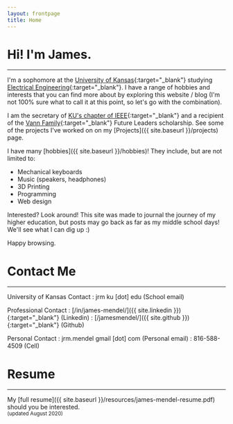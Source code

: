 ```yaml
---
layout: frontpage
title: Home
---
```

# Hi! I'm James.
-----
I'm a sophomore at the [University of Kansas](//engr.ku.edu/){:target="_blank"} studying [Electrical Engineering](//eecs.ku.edu/){:target="_blank"}.
I have a range of hobbies and interests that you can find more about by exploring this website / blog (I'm not 100% sure what to call it at this point, so let's go with the combination). 

I am the secretary of [KU's chapter of IEEE](https://ieee.eecs.ku.edu){:target="_blank"} and a recipient of the [Vann Family](https://engr.ku.edu/kyle-d-vann){:target="_blank"} Future Leaders scholarship. See some of the projects I've worked on on my [Projects]({{ site.baseurl }}/projects) page.

I have many [hobbies]({{ site.baseurl }}/hobbies)! They include, but are not limited to:
- Mechanical keyboards
- Music (speakers, headphones)
- 3D Printing
- Programming
- Web design

Interested? Look around! This site was made to journal the journey of my higher education, but posts may go back as far as my middle school days! We'll see what I can dig up :)

Happy browsing.

# Contact Me
-----
University of Kansas Contact
: <i class="fas fa-fw fa-envelope"></i> jrm <i class="fas fa-at"></i> ku \[dot\] edu (School email)

Professional Contact
: <i class="fab fa-fw fa-linkedin"></i> [/in/james-mendel/]({{ site.linkedin }}){:target="_blank"} (Linkedin)
: <i class="fab fa-fw fa-github-square"></i> [/jamesmendel/]({{ site.github }}){:target="_blank"} (Github)

Personal Contact
: <i class="fas fa-fw fa-envelope"></i> jrm.mendel <i class="fas fa-at"></i> gmail \[dot\] com (Personal email)
: <i class="fas fa-fw fa-mobile-alt"></i> 816-588-4509 (Cell)

# Resume
----
My [full resume]({{ site.baseurl }}/resources/james-mendel-resume.pdf) should you be interested.
<br>
<small>(updated August 2020)</small>

